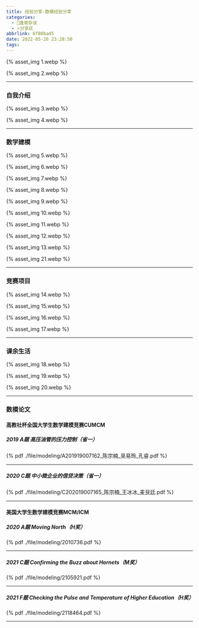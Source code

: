 ```yaml
---
title: 经验分享-数模经验分享
categories:
  - 🌙逢坂杂谈
  - ⭐分享区
abbrlink: 6f80ba45
date: 2022-05-26 23:28:50
tags:
---
```


{% asset_img 1.webp %}

<!--more-->

{% asset_img 2.webp %}

***

### 自我介绍

{% asset_img 3.webp %}

{% asset_img 4.webp %}

***

### 数学建模

{% asset_img 5.webp %}

{% asset_img 6.webp %}

{% asset_img 7.webp %}

{% asset_img 8.webp %}

{% asset_img 9.webp %}

{% asset_img 10.webp %}

{% asset_img 11.webp %}

{% asset_img 12.webp %}

{% asset_img 13.webp %}

{% asset_img 21.webp %}

***

### 竞赛项目

{% asset_img 14.webp %}

{% asset_img 15.webp %}

{% asset_img 16.webp %}

{% asset_img 17.webp %}

***

### 课余生活

{% asset_img 18.webp %}

{% asset_img 19.webp %}

{% asset_img 20.webp %}

***

### 数模论文

#### 高教社杯全国大学生数学建模竞赛CUMCM

##### 2019 A题 高压油管的压力控制（省一）

{% pdf ./file/modeling/A201919007162_陈宗楠_吴易玲_孔睿.pdf %}

***

##### 2020 C题 中小微企业的信贷决策（省一）

{% pdf ./file/modeling/C202019007165_陈宗楠_王冰冰_麦艮廷.pdf %}

***

#### 美国大学生数学建模竞赛MCM/ICM

##### 2020 A题 Moving North（H奖）

{% pdf ./file/modeling/2010736.pdf %}

***

##### 2021 C题 Confirming the Buzz about Hornets（M奖）

{% pdf ./file/modeling/2105921.pdf %}

***

##### 2021 F题 Checking the Pulse and Temperature of Higher Education（H奖）

{% pdf ./file/modeling/2118464.pdf %}

***
